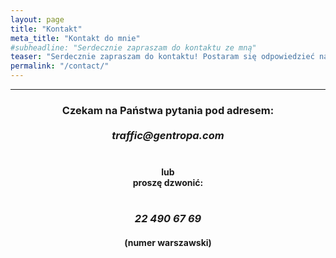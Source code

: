 ```yaml
---
layout: page
title: "Kontakt"
meta_title: "Kontakt do mnie"
#subheadline: "Serdecznie zapraszam do kontaktu ze mną"
teaser: "Serdecznie zapraszam do kontaktu! Postaram się odpowiedzieć na wszystkie pytania."
permalink: "/contact/"
---
```

<hr>

<h3>
<center>
Czekam na Państwa pytania pod adresem:<br><br>
<i>traffic@gentropa.com</i><br><br>
</center></h3>
<h4><center>
lub<br>
proszę dzwonić:<br><br>
</center></h4>
<h3><center><i>22 490 67 69</i></center></h3>
<h4><center>(numer warszawski)</center></h4>
